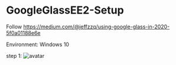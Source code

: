 # GoogleGlassEE2-Setup

Follow https://medium.com/@jeffzzq/using-google-glass-in-2020-5f0a01188e6e

Environment: Windows 10

step 1:
![avatar](C:/Users/colgx/Desktop/step1.jpg)

